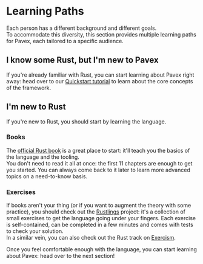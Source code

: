 # Learning Paths

Each person has a different background and different goals.  
To accommodate this diversity, this section provides multiple learning paths for Pavex, each tailored to a specific audience.

## I know some Rust, but I'm new to Pavex

If you're already familiar with Rust, you can start learning about Pavex right away: head over to our
[Quickstart tutorial](quickstart/index.md) to learn about the core concepts of the framework.

## I'm new to Rust

If you're new to Rust, you should start by learning the language.  

### Books

The [official Rust book](https://doc.rust-lang.org/book/) is a great place to start: it'll teach you the basics of the 
language and the tooling.  
You don't need to read it all at once: the first 11 chapters are enough to get you started.
You can always come back to it later to learn more advanced topics on a need-to-know basis.

### Exercises

If books aren't your thing (or if you want to augment the theory with some practice), you should check out the 
[Rustlings](https://github.com/rust-lang/rustlings) project:
it's a collection of small exercises to get the language going under your fingers.
Each exercise is self-contained, can be completed in a few minutes and comes with tests to check your solution.  
In a similar vein, you can also check out the Rust track on [Exercism](https://exercism.io/tracks/rust).

Once you feel comfortable enough with the language, you can start learning about Pavex: head over to the next section!